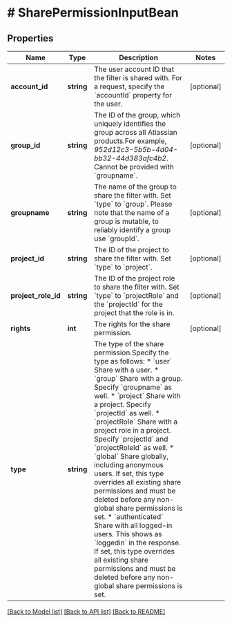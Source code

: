 # # SharePermissionInputBean

## Properties

Name | Type | Description | Notes
------------ | ------------- | ------------- | -------------
**account_id** | **string** | The user account ID that the filter is shared with. For a request, specify the &#x60;accountId&#x60; property for the user. | [optional]
**group_id** | **string** | The ID of the group, which uniquely identifies the group across all Atlassian products.For example, *952d12c3-5b5b-4d04-bb32-44d383afc4b2*. Cannot be provided with &#x60;groupname&#x60;. | [optional]
**groupname** | **string** | The name of the group to share the filter with. Set &#x60;type&#x60; to &#x60;group&#x60;. Please note that the name of a group is mutable, to reliably identify a group use &#x60;groupId&#x60;. | [optional]
**project_id** | **string** | The ID of the project to share the filter with. Set &#x60;type&#x60; to &#x60;project&#x60;. | [optional]
**project_role_id** | **string** | The ID of the project role to share the filter with. Set &#x60;type&#x60; to &#x60;projectRole&#x60; and the &#x60;projectId&#x60; for the project that the role is in. | [optional]
**rights** | **int** | The rights for the share permission. | [optional]
**type** | **string** | The type of the share permission.Specify the type as follows:   *  &#x60;user&#x60; Share with a user.  *  &#x60;group&#x60; Share with a group. Specify &#x60;groupname&#x60; as well.  *  &#x60;project&#x60; Share with a project. Specify &#x60;projectId&#x60; as well.  *  &#x60;projectRole&#x60; Share with a project role in a project. Specify &#x60;projectId&#x60; and &#x60;projectRoleId&#x60; as well.  *  &#x60;global&#x60; Share globally, including anonymous users. If set, this type overrides all existing share permissions and must be deleted before any non-global share permissions is set.  *  &#x60;authenticated&#x60; Share with all logged-in users. This shows as &#x60;loggedin&#x60; in the response. If set, this type overrides all existing share permissions and must be deleted before any non-global share permissions is set. |

[[Back to Model list]](../../README.md#models) [[Back to API list]](../../README.md#endpoints) [[Back to README]](../../README.md)
